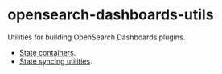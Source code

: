 # opensearch-dashboards-utils

Utilities for building OpenSearch Dashboards plugins.

- [State containers](./docs/state_containers).
- [State syncing utilities](./docs/state_sync).
